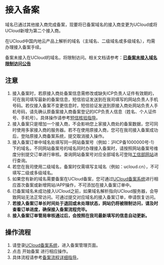 # 接入备案

域名已通过其他接入商完成备案，现要将已备案域名的接入商变更为UCloud或将UCloud新增为第二个接入商。

在UCloud中国内地云产品上解析的域名（主域名、二级域名或多级域名），均需办理接入备案手续。

备案未接入在UCloud的域名，将限制访问。相关文档请参考：[**已备案未接入域名限制访问公告**](https://docs.ucloud.cn/beian1/notice/notice21?id=已备案未接入域名限制访问公告)

## 注意

1. 接入备案时，若原接入商处备案信息需修改或缺失ICP负责人证件有效期的，可在我司填写最新的备案信息，短信验证发送到在我司填写的网站负责人手机号码。若仅接入备案不变更信息时，短信验证发送到原接入商处网站负责人手机号码，请先确认原备案接入商备案登记的ICP负责人信息（姓名、个人证件号、手机号）。具体操作请参考[短信核验指导](https://docs.ucloud.cn/beian1/guidance/guidance2)。
2. 接入备案只是增加一个接入商，不会影响您上家接入商处的备案数据，您可同时使用多家接入商的服务器。若不在使用原接入商，您可在我司接入备案成功后，登陆原接入商备案系统，提交取消接入操作。
3. 接入备案订单中域名处填写同一网站备案号（例如：沪ICP备1000000号-1）下的域名，不同网站备案号的域名同时办理接入备案时，请按照网站备案号维度分别提交订单进行审核。查询网站备案号对应全部域名可登陆[工信部网站](https://beian.miit.gov.cn/)进行查询。
4. 若您在我司使用二级域名，备案时仅需填写主域名（例如：ucloud.cn），不可填写二级或多级域名。
5. 如果您有新的域名需要备案在UCloud备案，您可通过[UCloud备案系统](https://console.ucloud.cn/icp/)进行相应首次备案或新增网站/APP操作，不可添加在接入备案订单中。
6. 已备案域名未成功接入UCloud之前，如果域名解析指向UCloud服务器，会导致网站无法正常访问。可通过提交对应域名的接入备案订单，申请恢复访问。
7. **若接入备案订单长时间处于退回或未处理状态，网站仍将被限制访问，请及时查看订单进度，确保接入备案流程完毕。**
9. **接入备案订单管局审核通过后，会按照在我司最新填写的信息自动更新。**

## 操作流程

1. 请登录[UCloud备案系统](https://console.ucloud.cn/icp/)，进入备案管理页面。
2. 点击 开始备案 进行相应操作。
3. 具体流程请参考[备案流程详细指导](https://docs.ucloud.cn/beian1/guidance/guidance1)。